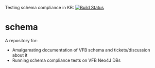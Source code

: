 Testing schema compliance in KB: [![Build Status](https://travis-ci.org/VirtualFlyBrain/schema.svg?branch=master)](https://travis-ci.org/VirtualFlyBrain/schema)

# schema
A repository for:
 * Amalgamating documentation of VFB schema and tickets/discussion about it
 * Running schema compliance tests on VFB Neo4J DBs
